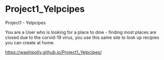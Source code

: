 # Project1_Yelpcipes
Project1 - Yelpcipes

You are a User who is looking for a place to dine - finding most places are closed due to the corvid-19 virus, you use this same site to look up recipies you can create at home.


https://washipolly.github.io/Project1_Yelpcipes/

